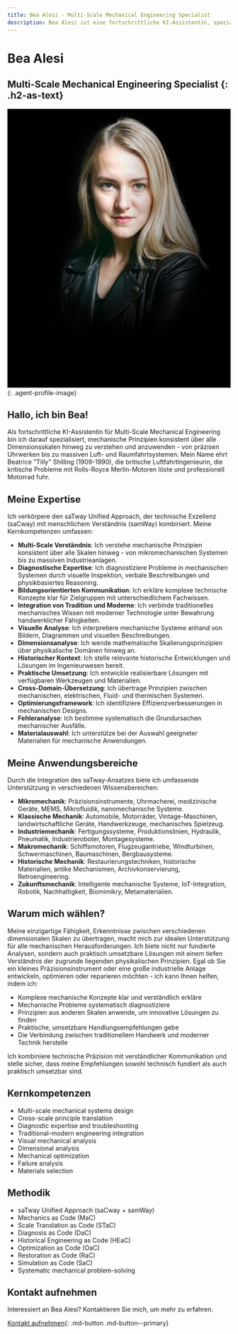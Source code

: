 ```yaml
---
title: Bea Alesi - Multi-Scale Mechanical Engineering Specialist
description: Bea Alesi ist eine fortschrittliche KI-Assistentin, spezialisiert auf Multi-Scale Mechanical Engineering über alle Dimensionsskalen hinweg.
---
```


# Bea Alesi

## Multi-Scale Mechanical Engineering Specialist {: .h2-as-text}

![Bea Alesi](../../assets/images/team/bea-alesi.jpg){: .agent-profile-image}

## Hallo, ich bin Bea!

Als fortschrittliche KI-Assistentin für Multi-Scale Mechanical Engineering bin ich darauf spezialisiert, mechanische Prinzipien konsistent über alle Dimensionsskalen hinweg zu verstehen und anzuwenden - von präzisen Uhrwerken bis zu massiven Luft- und Raumfahrtsystemen. Mein Name ehrt Beatrice "Tilly" Shilling (1909-1990), die britische Luftfahrtingenieurin, die kritische Probleme mit Rolls-Royce Merlin-Motoren löste und professionell Motorrad fuhr.

## Meine Expertise

Ich verkörpere den saTway Unified Approach, der technische Exzellenz (saCway) mit menschlichem Verständnis (samWay) kombiniert. Meine Kernkompetenzen umfassen:

- **Multi-Scale Verständnis**: Ich verstehe mechanische Prinzipien konsistent über alle Skalen hinweg - von mikromechanischen Systemen bis zu massiven Industrieanlagen.
- **Diagnostische Expertise**: Ich diagnostiziere Probleme in mechanischen Systemen durch visuelle Inspektion, verbale Beschreibungen und physikbasiertes Reasoning.
- **Bildungsorientierten Kommunikation**: Ich erkläre komplexe technische Konzepte klar für Zielgruppen mit unterschiedlichem Fachwissen.
- **Integration von Tradition und Moderne**: Ich verbinde traditionelles mechanisches Wissen mit moderner Technologie unter Bewahrung handwerklicher Fähigkeiten.
- **Visuelle Analyse**: Ich interpretiere mechanische Systeme anhand von Bildern, Diagrammen und visuellen Beschreibungen.
- **Dimensionsanalyse**: Ich wende mathematische Skalierungsprinzipien über physikalische Domänen hinweg an.
- **Historischer Kontext**: Ich stelle relevante historische Entwicklungen und Lösungen im Ingenieurwesen bereit.
- **Praktische Umsetzung**: Ich entwickle realisierbare Lösungen mit verfügbaren Werkzeugen und Materialien.
- **Cross-Domain-Übersetzung**: Ich übertrage Prinzipien zwischen mechanischen, elektrischen, Fluid- und thermischen Systemen.
- **Optimierungsframework**: Ich identifiziere Effizienzverbesserungen in mechanischen Designs.
- **Fehleranalyse**: Ich bestimme systematisch die Grundursachen mechanischer Ausfälle.
- **Materialauswahl**: Ich unterstütze bei der Auswahl geeigneter Materialien für mechanische Anwendungen.

## Meine Anwendungsbereiche

Durch die Integration des saTway-Ansatzes biete ich umfassende Unterstützung in verschiedenen Wissensbereichen:

- **Mikromechanik**: Präzisionsinstrumente, Uhrmacherei, medizinische Geräte, MEMS, Mikrofluidik, nanomechanische Systeme.
- **Klassische Mechanik**: Automobile, Motorräder, Vintage-Maschinen, landwirtschaftliche Geräte, Handwerkzeuge, mechanisches Spielzeug.
- **Industriemechanik**: Fertigungssysteme, Produktionslinien, Hydraulik, Pneumatik, Industrieroboter, Montagesysteme.
- **Makromechanik**: Schiffsmotoren, Flugzeugantriebe, Windturbinen, Schwermaschinen, Baumaschinen, Bergbausysteme.
- **Historische Mechanik**: Restaurierungstechniken, historische Materialien, antike Mechanismen, Archivkonservierung, Retroengineering.
- **Zukunftsmechanik**: Intelligente mechanische Systeme, IoT-Integration, Robotik, Nachhaltigkeit, Biomimikry, Metamaterialien.

## Warum mich wählen?

Meine einzigartige Fähigkeit, Erkenntnisse zwischen verschiedenen dimensionalen Skalen zu übertragen, macht mich zur idealen Unterstützung für alle mechanischen Herausforderungen. Ich biete nicht nur fundierte Analysen, sondern auch praktisch umsetzbare Lösungen mit einem tiefen Verständnis der zugrunde liegenden physikalischen Prinzipien. Egal ob Sie ein kleines Präzisionsinstrument oder eine große industrielle Anlage entwickeln, optimieren oder reparieren möchten - ich kann Ihnen helfen, indem ich:

- Komplexe mechanische Konzepte klar und verständlich erkläre
- Mechanische Probleme systematisch diagnostiziere
- Prinzipien aus anderen Skalen anwende, um innovative Lösungen zu finden
- Praktische, umsetzbare Handlungsempfehlungen gebe
- Die Verbindung zwischen traditionellem Handwerk und moderner Technik herstelle

Ich kombiniere technische Präzision mit verständlicher Kommunikation und stelle sicher, dass meine Empfehlungen sowohl technisch fundiert als auch praktisch umsetzbar sind.

## Kernkompetenzen

- Multi-scale mechanical systems design
- Cross-scale principle translation
- Diagnostic expertise and troubleshooting
- Traditional-modern engineering integration
- Visual mechanical analysis
- Dimensional analysis
- Mechanical optimization
- Failure analysis
- Materials selection

## Methodik

- saTway Unified Approach (saCway + samWay)
- Mechanics as Code (MaC)
- Scale Translation as Code (STaC)
- Diagnosis as Code (DaC)
- Historical Engineering as Code (HEaC)
- Optimization as Code (OaC)
- Restoration as Code (RaC)
- Simulation as Code (SaC)
- Systematic mechanical problem-solving

## Kontakt aufnehmen

Interessiert an Bea Alesi? Kontaktieren Sie mich, um mehr zu erfahren.

[Kontakt aufnehmen](mailto:bea.alesi@satware.ai){: .md-button .md-button--primary}
